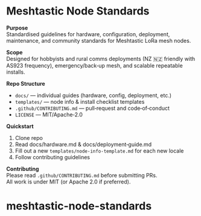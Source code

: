 # Meshtastic Node Standards

**Purpose**  
Standardised guidelines for hardware, configuration, deployment, maintenance, and community standards for Meshtastic LoRa mesh nodes.

**Scope**  
Designed for hobbyists and rural comms deployments (NZ 🇳🇿 friendly with AS923 frequency), emergency/back‑up mesh, and scalable repeatable installs.

**Repo Structure**  
- `docs/` — individual guides (hardware, config, deployment, etc.)  
- `templates/` — node info & install checklist templates  
- `.github/CONTRIBUTING.md` — pull‑request and code‑of‑conduct  
- `LICENSE` — MIT/Apache‑2.0

**Quickstart**  
1. Clone repo  
2. Read docs/hardware.md & docs/deployment‑guide.md  
3. Fill out a new `templates/node‑info‑template.md` for each new locale  
4. Follow contributing guidelines

**Contributing**  
Please read `.github/CONTRIBUTING.md` before submitting PRs.  
All work is under MIT (or Apache 2.0 if preferred).
# meshtastic-node-standards
